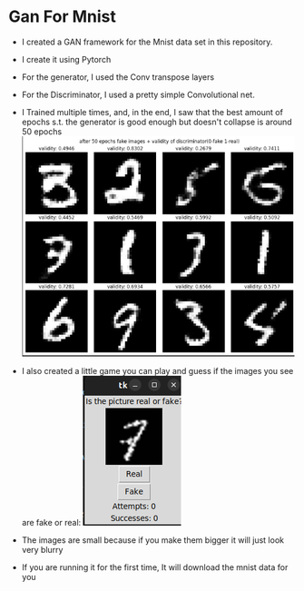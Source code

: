 # Gan For Mnist
- I created a GAN framework for the Mnist data set in this repository.
- I create it using Pytorch
- For the generator, I used the Conv transpose layers
- For the Discriminator, I used a pretty simple Convolutional net.
- I Trained multiple times, and, in the end, I saw that the best amount of epochs s.t. the generator is good enough but doesn't collapse is around 50 epochs
![How Fake Images Look](pics/fake.png)

- I also created a little game you can play and guess if the images you see are fake or real:
  ![game](pics/game.png)
- The images are small because if you make them bigger it will just look very blurry
- If you are running it for the first time, It will download the mnist data for you
